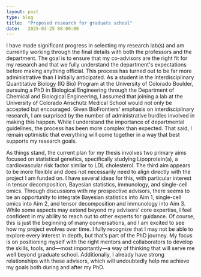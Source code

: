 ```yaml
---
layout: post
type: blog
title:  "Proposed research for graduate school"
date:   2025-03-25 08:00:00
---
```


I have made significant progress in selecting my research lab(s) and am currently working through the final details with both the professors and the department. The goal is to ensure that my co-advisors are the right fit for my research and that we fully understand the department's expectations before making anything official. This process has turned out to be far more administrative than I initially anticipated. As a student in the Interdisciplinary Quantitative Biology (IQ Bio) Program at the University of Colorado Boulder, pursuing a PhD in Biological Engineering through the Department of Chemical and Biological Engineering, I assumed that joining a lab at the University of Colorado Anschutz Medical School would not only be accepted but encouraged. Given BioFrontiers' emphasis on interdisciplinary research, I am surprised by the number of administrative hurdles involved in making this happen. While I understand the importance of departmental guidelines, the process has been more complex than expected. That said, I remain optimistic that everything will come together in a way that best supports my research goals.

As things stand, the current plan for my thesis involves two primary aims focused on statistical genetics, specifically studying Lipoprotein(a), a cardiovascular risk factor similar to LDL cholesterol. The third aim appears to be more flexible and does not necessarily need to align directly with the project I am funded on. I have several ideas for this, with particular interest in tensor decomposition, Bayesian statistics, immunology, and single-cell omics. Through discussions with my prospective advisors, there seems to be an opportunity to integrate Bayesian statistics into Aim 1, single-cell omics into Aim 2, and tensor decomposition and immunology into Aim 3. While some aspects may extend beyond my advisors’ core expertise, I feel confident in my ability to reach out to other experts for guidance. Of course, this is just the beginning of many conversations, and I am excited to see how my project evolves over time. I fully recognize that I may not be able to explore every interest in depth, but that’s part of the PhD journey. My focus is on positioning myself with the right mentors and collaborators to develop the skills, tools, and—most importantly—a way of thinking that will serve me well beyond graduate school. Additionally, I already have strong relationships with these advisors, which will undoubtedly help me achieve my goals both during and after my PhD.